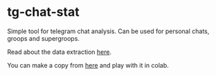 # tg-chat-stat
Simple tool for telegram chat analysis. Can be used for personal chats, groops and supergroops.

Read about the data extraction [here](https://www.makeuseof.com/how-to-export-telegram-chat-history/).

You can make a copy from [here](https://colab.research.google.com/gist/dyatelok/7c7479745a8ed71b3813d844e328e40c/chat_analyzer.ipynb) and play with it in colab.
